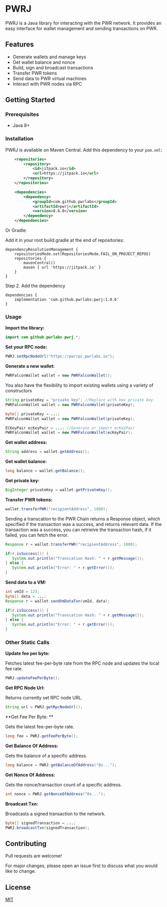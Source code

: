 # PWRJ

PWRJ is a Java library for interacting with the PWR network. It provides an easy interface for wallet management and sending transactions on PWR.

## Features

- Generate wallets and manage keys 
- Get wallet balance and nonce
- Build, sign and broadcast transactions
- Transfer PWR tokens
- Send data to PWR virtual machines
- Interact with PWR nodes via RPC

## Getting Started

### Prerequisites

- Java 8+

### Installation

PWRJ is available on Maven Central. Add this dependency to your `pom.xml`:

```xml
    <repositories>
        <repository>
            <id>jitpack.io</id>
            <url>https://jitpack.io</url>
        </repository>
    </repositories>

    <dependencies>
        <dependency>
            <groupId>com.github.pwrlabs</groupId>
            <artifactId>pwrj</artifactId>
            <version>8.6.0</version>
        </dependency>
    </dependencies>
```

Or Gradle:

Add it in your root build.gradle at the end of repositories:

	dependencyResolutionManagement {
		repositoriesMode.set(RepositoriesMode.FAIL_ON_PROJECT_REPOS)
		repositories {
			mavenCentral()
			maven { url 'https://jitpack.io' }
		}
	}
Step 2. Add the dependency

	dependencies {
		implementation 'com.github.pwrlabs:pwrj:1.0.6'
	}

### Usage

**Import the library:**
```java 
import com.github.pwrlabs.pwrj.*;
```

**Set your RPC node:**
```java
PWRJ.setRpcNodeUrl("https://pwrrpc.pwrlabs.io");
```

**Generate a new wallet:** 
```java
PWRFalconWallet wallet = new PWRFalconWallet(); 
```

You also have the flexibility to import existing wallets using a variety of constructors
```java
String privateKey = "private key"; //Replace with hex private key
PWRFalconWallet wallet = new PWRFalconWallet(privateKey); 
```
```java
byte[] privateKey = ...; 
PWRFalconWallet wallet = new PWRFalconWallet(privateKey); 
```
```java
ECKeyPair ecKeyPair = ...; //Generate or import ecKeyPair 
PWRFalconWallet wallet = new PWRFalconWallet(ecKeyPair); 
```

**Get wallet address:**
```java
String address = wallet.getAddress();
```

**Get wallet balance:**
```java
long balance = wallet.getBalance();
```

**Get private key:**
```java
BigInteger privateKey = wallet.getPrivateKey();
```

**Transfer PWR tokens:**
```java
wallet.transferPWR("recipientAddress", 1000); 
```

Sending a transcation to the PWR Chain returns a Response object, which specified if the transaction was a success, and returns relevant data.
If the transaction was a success, you can retrieive the transaction hash, if it failed, you can fetch the error.

```java
Response r = wallet.transferPWR("recipientAddress", 1000); 

if(r.isSuccess()) {
   System.out.println("Transcation Hash: " + r.getMessage());
} else {
   System.out.println("Error: " + r.getError());
}
```

**Send data to a VM:**
```java
int vmId = 123;
byte[] data = ...;
Response r = wallet.sendVmDataTxn(vmId, data);

if(r.isSuccess()) {
   System.out.println("Transcation Hash: " + r.getMessage());
} else {
   System.out.println("Error: " + r.getError());
}
```
### Other Static Calls

**Update fee per byte:**

Fetches latest fee-per-byte rate from the RPC node and updates the local fee rate.

```java
PWRJ.updateFeePerByte();
``` 

**Get RPC Node Url:**

Returns currently set RPC node URL.

```java
String url = PWRJ.getRpcNodeUrl();
```

**Get Fee Per Byte: **

Gets the latest fee-per-byte rate.

```java
long fee = PWRJ.getFeePerByte();
```

**Get Balance Of Address:**

Gets the balance of a specific address.

```java
long balance = PWRJ.getBalanceOfAddress("0x...");
```

**Get Nonce Of Address:**

Gets the nonce/transaction count of a specific address.

```java
int nonce = PWRJ.getNonceOfAddress("0x..."); 
```

**Broadcast Txn:**

Broadcasts a signed transaction to the network.

```java
byte[] signedTransaction = ...;
PWRJ.broadcastTxn(signedTransaction);
```

## Contributing

Pull requests are welcome! 

For major changes, please open an issue first to discuss what you would like to change.

## License

[MIT](https://choosealicense.com/licenses/mit/)
